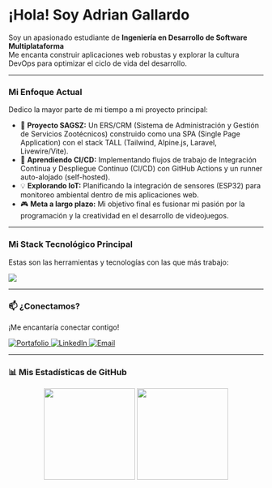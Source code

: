 <h1>
  ¡Hola! Soy Adrian Gallardo
</h1>

<p align="left">
  Soy un apasionado estudiante de <strong>Ingeniería en Desarrollo de Software Multiplataforma</strong> <br>
  Me encanta construir aplicaciones web robustas y explorar la cultura DevOps para optimizar el ciclo de vida del desarrollo.
</p>

---

### Mi Enfoque Actual

<p align="left">
  Dedico la mayor parte de mi tiempo a mi proyecto principal:
</p>

* 🔭 **Proyecto SAGSZ:** Un ERS/CRM (Sistema de Administración y Gestión de Servicios Zootécnicos) construido como una SPA (Single Page Application) con el stack TALL (Tailwind, Alpine.js, Laravel, Livewire/Vite).
* 🌱 **Aprendiendo CI/CD:** Implementando flujos de trabajo de Integración Continua y Despliegue Continuo (CI/CD) con GitHub Actions y un runner auto-alojado (self-hosted).
* 💡 **Explorando IoT:** Planificando la integración de sensores (ESP32) para monitoreo ambiental dentro de mis aplicaciones web.
* 🎮 **Meta a largo plazo:** Mi objetivo final es fusionar mi pasión por la programación y la creatividad en el desarrollo de videojuegos.

---

### Mi Stack Tecnológico Principal

<p align="left">
  Estas son las herramientas y tecnologías con las que más trabajo:
</p>

<p align="left">
  <a href="https://skillicons.dev">
    <img src="https://skillicons.dev/icons?i=php,laravel,javascript,alpinejs,tailwind,vite,html,css,mysql,linux,ubuntu,git,github,docker" />
  </a>
</p>

---

### 📫 ¿Conectamos?

<p align="left">
  ¡Me encantaría conectar contigo!
</p>

<p align="left">
  <a href="[TU-PORTAFOLIO-URL]" target="_blank">
    <img src="https://img.shields.io/badge/Portafolio_Web-000000?style=for-the-badge&logo=About.me&logoColor=white" alt="Portafolio">
  </a>
  <a href="www.linkedin.com/in/adrian-gallardo-27913a390/" target="_blank">
    <img src="https://img.shields.io/badge/LinkedIn-0077B5?style=for-the-badge&logo=linkedin&logoColor=white" alt="LinkedIn">
  </a>
  <a href="mailto:[TU-EMAIL@gmail.com]">
    <img src="https://img.shields.io/badge/Email-D14836?style=for-the-badge&logo=gmail&logoColor=white" alt="Email">
  </a>
</p>

---

### 📊 Mis Estadísticas de GitHub

<p align="center">
  <img height="180em" src="https://github-readme-stats.vercel.app/api?username=Novarton&show_icons=true&theme=transparent&include_all_commits=true&count_private=true"/>
  <img height="180em" src="https://github-readme-stats.vercel.app/api/top-langs/?username=Novarton&layout=compact&langs_count=8&theme=transparent"/>
</p>
